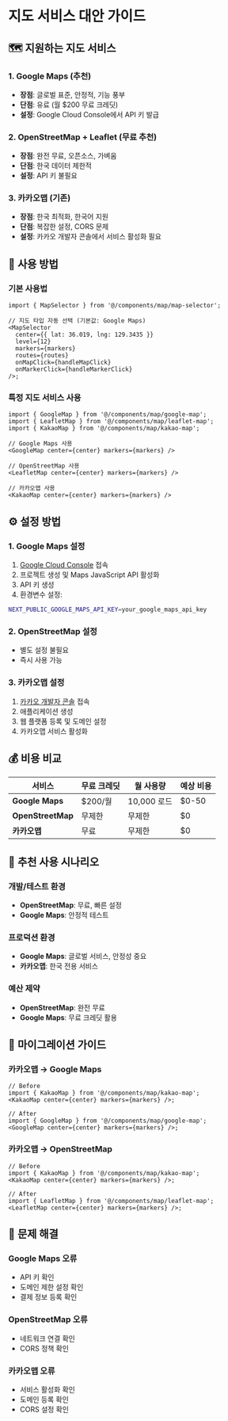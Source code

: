 # 지도 서비스 대안 가이드

## 🗺️ 지원하는 지도 서비스

### 1. Google Maps (추천)

- **장점**: 글로벌 표준, 안정적, 기능 풍부
- **단점**: 유료 (월 $200 무료 크레딧)
- **설정**: Google Cloud Console에서 API 키 발급

### 2. OpenStreetMap + Leaflet (무료 추천)

- **장점**: 완전 무료, 오픈소스, 가벼움
- **단점**: 한국 데이터 제한적
- **설정**: API 키 불필요

### 3. 카카오맵 (기존)

- **장점**: 한국 최적화, 한국어 지원
- **단점**: 복잡한 설정, CORS 문제
- **설정**: 카카오 개발자 콘솔에서 서비스 활성화 필요

## 🚀 사용 방법

### 기본 사용법

```tsx
import { MapSelector } from '@/components/map/map-selector';

// 지도 타입 자동 선택 (기본값: Google Maps)
<MapSelector
  center={{ lat: 36.019, lng: 129.3435 }}
  level={12}
  markers={markers}
  routes={routes}
  onMapClick={handleMapClick}
  onMarkerClick={handleMarkerClick}
/>;
```

### 특정 지도 서비스 사용

```tsx
import { GoogleMap } from '@/components/map/google-map';
import { LeafletMap } from '@/components/map/leaflet-map';
import { KakaoMap } from '@/components/map/kakao-map';

// Google Maps 사용
<GoogleMap center={center} markers={markers} />

// OpenStreetMap 사용
<LeafletMap center={center} markers={markers} />

// 카카오맵 사용
<KakaoMap center={center} markers={markers} />
```

## ⚙️ 설정 방법

### 1. Google Maps 설정

1. [Google Cloud Console](https://console.cloud.google.com/) 접속
2. 프로젝트 생성 및 Maps JavaScript API 활성화
3. API 키 생성
4. 환경변수 설정:

```bash
NEXT_PUBLIC_GOOGLE_MAPS_API_KEY=your_google_maps_api_key
```

### 2. OpenStreetMap 설정

- 별도 설정 불필요
- 즉시 사용 가능

### 3. 카카오맵 설정

1. [카카오 개발자 콘솔](https://developers.kakao.com/) 접속
2. 애플리케이션 생성
3. 웹 플랫폼 등록 및 도메인 설정
4. 카카오맵 서비스 활성화

## 💰 비용 비교

| 서비스            | 무료 크레딧 | 월 사용량   | 예상 비용 |
| ----------------- | ----------- | ----------- | --------- |
| **Google Maps**   | $200/월     | 10,000 로드 | $0-50     |
| **OpenStreetMap** | 무제한      | 무제한      | $0        |
| **카카오맵**      | 무료        | 무제한      | $0        |

## 🎯 추천 사용 시나리오

### 개발/테스트 환경

- **OpenStreetMap**: 무료, 빠른 설정
- **Google Maps**: 안정적 테스트

### 프로덕션 환경

- **Google Maps**: 글로벌 서비스, 안정성 중요
- **카카오맵**: 한국 전용 서비스

### 예산 제약

- **OpenStreetMap**: 완전 무료
- **Google Maps**: 무료 크레딧 활용

## 🔧 마이그레이션 가이드

### 카카오맵 → Google Maps

```tsx
// Before
import { KakaoMap } from '@/components/map/kakao-map';
<KakaoMap center={center} markers={markers} />;

// After
import { GoogleMap } from '@/components/map/google-map';
<GoogleMap center={center} markers={markers} />;
```

### 카카오맵 → OpenStreetMap

```tsx
// Before
import { KakaoMap } from '@/components/map/kakao-map';
<KakaoMap center={center} markers={markers} />;

// After
import { LeafletMap } from '@/components/map/leaflet-map';
<LeafletMap center={center} markers={markers} />;
```

## 🐛 문제 해결

### Google Maps 오류

- API 키 확인
- 도메인 제한 설정 확인
- 결제 정보 등록 확인

### OpenStreetMap 오류

- 네트워크 연결 확인
- CORS 정책 확인

### 카카오맵 오류

- 서비스 활성화 확인
- 도메인 등록 확인
- CORS 설정 확인
